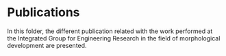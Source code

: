 # Publications

In this folder, the different publication related with the work performed at the Integrated Group for Engineering Research in the field of morphological development are presented.

